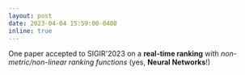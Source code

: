 ```yaml
---
layout: post
date: 2023-04-04 15:59:00-0400
inline: true
---
```


One paper accepted to SIGIR'2023 on a **real-time ranking** with *non-metric/non-linear ranking functions* (yes, **Neural Networks**!)
